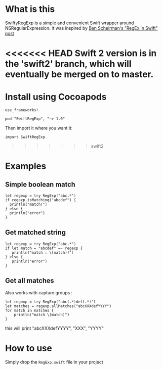 # What is this

SwiftyRegExp is a simple and convenient Swift wrapper around NSRegularExpression. It was inspired by [Ben Scheirman's "RegEx in Swift" post](http://benscheirman.com/2014/06/regex-in-swift/
)

<<<<<<< HEAD
Swift 2 version is in the 'swift2' branch, which will eventually be merged on to master.
=======
# Install using Cocoapods

    use_frameworks!

    pod "SwiftRegExp", "~> 1.0"

Then import it where you want it:

    import SwiftRegExp
>>>>>>> swift2

# Examples

## Simple boolean match


    let regexp = try RegExp("abc.*")
    if regexp.isMatching("abcdef") {
      println("match!")
    } else {
      println("error")
    }


## Get matched string

    let regexp = try RegExp("abc.*")
    if let match = "abcdef" =~ regexp {
       println("match : \(match)!")
    } else {
       println("error")
    }

## Get all matches

Also works with capture groups :

    let regexp = try RegExp("abc(.*)def(.*)")
    let matches = regexp.allMatches("abcXXXdefYYYY")
    for match in matches {
        println("match \(match)")
    }
    
this will print "abcXXXdefYYYY", "XXX", "YYYY"



# How to use

Simply drop the `RegExp.swift` file in your project